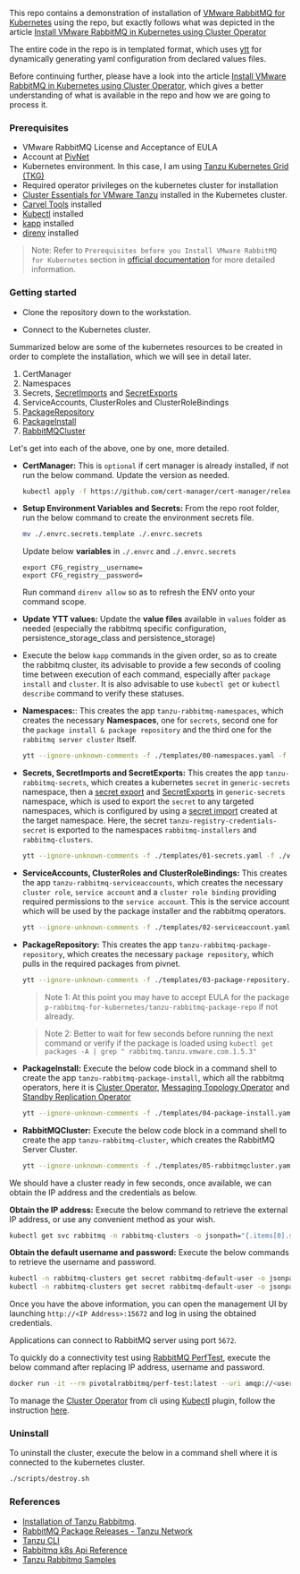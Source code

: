 This repo contains a demonstration of installation of [VMware RabbitMQ for Kubernetes](https://docs.vmware.com/en/VMware-RabbitMQ-for-Kubernetes/index.html) using the repo, but exactly follows what was depicted in the article [Install VMware RabbitMQ in Kubernetes using Cluster Operator](https://www.alfusjaganathan.com/blogs/install-vmware-rabbitmq-kubernetes/)

The entire code in the repo is in templated format, which uses [ytt](https://carvel.dev/ytt/) for dynamically generating yaml configuration from declared values files.

Before continuing further, please have a look into the article [Install VMware RabbitMQ in Kubernetes using Cluster Operator](https://www.alfusjaganathan.com/blogs/install-vmware-rabbitmq-kubernetes/), which gives a better understanding of what is available in the repo and how we are going to process it.

### Prerequisites

- VMware RabbitMQ License and Acceptance of EULA
- Account at [PivNet](https://network.pivotal.io/)
- Kubernetes environment. In this case, I am using [Tanzu Kubernetes Grid (TKG)](https://tanzu.vmware.com/kubernetes-grid)
- Required operator privileges on the kubernetes cluster for installation
- [Cluster Essentials for VMware Tanzu](https://network.tanzu.vmware.com/products/tanzu-cluster-essentials) installed in the Kubernetes cluster.
- [Carvel Tools](https://carvel.dev/#install) installed
- [Kubectl](https://kubernetes.io/docs/tasks/tools/) installed
- [kapp](https://carvel.dev/kapp/docs/v0.60.x/install/) installed
- [direnv](https://direnv.net/) installed

> Note: Refer to `Prerequisites before you Install VMware RabbitMQ for Kubernetes` section in [official documentation](https://docs.vmware.com/en/VMware-RabbitMQ-for-Kubernetes/1/rmq/installation.html) for more detailed information.


### Getting started

- Clone the repository down to the workstation.

- Connect to the Kubernetes cluster.

Summarized below are some of the kubernetes resources to be created in order to complete the installation, which we will see in detail later.

1. CertManager
1. Namespaces
1. Secrets, [SecretImports](https://github.com/carvel-dev/secretgen-controller/blob/develop/docs/secret-export.md) and [SecretExports](https://github.com/carvel-dev/secretgen-controller/blob/develop/docs/secret-export.md)
1. ServiceAccounts, ClusterRoles and ClusterRoleBindings
1. [PackageRepository](https://carvel.dev/kapp-controller/docs/v0.32.0/packaging/#package-repository)
1. [PackageInstall](https://carvel.dev/kapp-controller/docs/v0.32.0/packaging/#package-install)
1. [RabbitMQCluster](https://www.rabbitmq.com/kubernetes/operator/using-operator)

Let's get into each of the above, one by one, more detailed.

- **CertManager:** This is `optional` if cert manager is already installed, if not run the below command. Update the version as needed.

    ```sh
    kubectl apply -f https://github.com/cert-manager/cert-manager/releases/download/v1.5.3/cert-manager.yaml
    ```

- **Setup Environment Variables and Secrets:** From the repo root folder, run the below command to create the environment secrets file.

    ```sh
    mv ./.envrc.secrets.template ./.envrc.secrets
    ```

    Update below **variables** in `./.envrc` and `./.envrc.secrets`

    ```
    export CFG_registry__username=
    export CFG_registry__password=
    ```

    Run command `direnv allow` so as to refresh the ENV onto your command scope. 

- **Update YTT values:** Update the **value files** available in `values` folder as needed (especially the rabbitmq specific configuration, persistence_storage_class and persistence_storage)

- Execute the below `kapp` commands in the given order, so as to create the rabbitmq cluster, its advisable to provide a few seconds of cooling time between execution of each command, especially after `package install` and `cluster`. It is also advisable to use `kubectl get` or `kubectl describe` command to verify these statuses.

- **Namespaces:**: This creates the app `tanzu-rabbitmq-namespaces`, which creates the necessary **Namespaces**, one for `secrets`, second one for the `package install & package repository` and the third one for the `rabbitmq server cluster` itself. 

    ```sh
    ytt --ignore-unknown-comments -f ./templates/00-namespaces.yaml -f ./values/common.yaml --data-values-env CFG | kapp deploy -a tanzu-rabbitmq-namespaces -f- -y
    ```

- **Secrets, SecretImports and SecretExports:** This creates the app `tanzu-rabbitmq-secrets`, which creates a kubernetes `secret` in `generic-secrets` namespace, then a [secret export](https://github.com/carvel-dev/secretgen-controller/blob/develop/docs/secret-export.md) and [SecretExports](https://github.com/carvel-dev/secretgen-controller/blob/develop/docs/secret-export.md) in `generic-secrets` namespace, which is used to export the `secret` to any targeted namespaces, which is configured by using a [secret import](https://github.com/carvel-dev/secretgen-controller/blob/develop/docs/secret-export.md) created at the target namespace. Here, the secret `tanzu-registry-credentials-secret` is exported to the namespaces `rabbitmq-installers` and `rabbitmq-clusters`.

    ```sh
    ytt --ignore-unknown-comments -f ./templates/01-secrets.yaml -f ./values/common.yaml --data-values-env CFG | kapp deploy -a tanzu-rabbitmq-secrets -f- -y
    ```

- **ServiceAccounts, ClusterRoles and ClusterRoleBindings:** This creates the app `tanzu-rabbitmq-serviceaccounts`, which creates the necessary `cluster role`, `service account` and a `cluster role binding` providing required permissions to the `service account`. This is the service account which will be used by the package installer and the rabbitmq operators.

    ```sh
    ytt --ignore-unknown-comments -f ./templates/02-serviceaccount.yaml -f ./values/common.yaml --data-values-env CFG | kapp deploy -a tanzu-rabbitmq-serviceaccounts -f- -y
    ```

- **PackageRepository:** This creates the app `tanzu-rabbitmq-package-repository`, which creates the necessary `package repository`, which pulls in the required packages from pivnet.

    ```sh
    ytt --ignore-unknown-comments -f ./templates/03-package-repository.yaml -f ./values/common.yaml --data-values-env CFG | kapp deploy -a tanzu-rabbitmq-package-repository -f- -y && sleep 30
    ```

    > Note 1: At this point you may have to accept EULA for the package `p-rabbitmq-for-kubernetes/tanzu-rabbitmq-package-repo` if not already.

    > Note 2: Better to wait for few seconds before running the next command or verify if the package is loaded using `kubectl get packages -A | grep " rabbitmq.tanzu.vmware.com.1.5.3"`

- **PackageInstall:** Execute the below code block in a command shell to create the app `tanzu-rabbitmq-package-install`, which all the rabbitmq operators, here it is [Cluster Operator](https://docs.vmware.com/en/VMware-RabbitMQ-for-Kubernetes/1/rmq/kubernetes-operator-using-operator.html), [Messaging Topology Operator](https://docs.vmware.com/en/VMware-RabbitMQ-for-Kubernetes/1/rmq/kubernetes-operator-using-topology-operator.html) and [Standby Replication Operator](https://docs.vmware.com/en/VMware-RabbitMQ-for-Kubernetes/1/rmq/vmware_standby_repl_operator.html)

    ```sh
    ytt --ignore-unknown-comments -f ./templates/04-package-install.yaml -f ./values/common.yaml --data-values-env CFG | kapp deploy -a tanzu-rabbitmq-package-install -f- -y && sleep 30
    ```

- **RabbitMQCluster:** Execute the below code block in a command shell to create the app `tanzu-rabbitmq-cluster`, which creates the RabbitMQ Server Cluster.

    ```sh
    ytt --ignore-unknown-comments -f ./templates/05-rabbitmqcluster.yaml -f ./values/rabbitmq.yaml -f ./values/common.yaml --data-values-env CFG | kapp deploy -a tanzu-rabbitmq-cluster -f- -y && sleep 45
    ```


We should have a cluster ready in few seconds, once available, we can obtain the IP address and the credentials as below.

**Obtain the IP address:** Execute the below command to retrieve the external IP address, or use any convenient method as your wish.

  ```sh
  kubectl get svc rabbitmq -n rabbitmq-clusters -o jsonpath="{.items[0].status.loadBalancer.ingress[0].ip}"
  ```

**Obtain the default username and password:** Execute the below commands to retrieve the username and password. 

  ```sh
  kubectl -n rabbitmq-clusters get secret rabbitmq-default-user -o jsonpath="{.data.username}" | base64 --decode
  kubectl -n rabbitmq-clusters get secret rabbitmq-default-user -o jsonpath="{.data.password}" | base64 --decode
  ```

Once you have the above information, you can open the management UI by launching `http://<IP Address>:15672` and log in using the obtained credentials.

Applications can connect to RabbitMQ server using port `5672`.

To quickly do a connectivity test using [RabbitMQ PerfTest](https://perftest.rabbitmq.com/), execute the below command after replacing IP address, username and password.

  ```sh
  docker run -it --rm pivotalrabbitmq/perf-test:latest --uri amqp://<username>:<password>@<IP Address>:5672 --id "connectivity test 1"
  ```

To manage the [Cluster Operator](https://docs.vmware.com/en/VMware-RabbitMQ-for-Kubernetes/1/rmq/kubernetes-operator-using-operator.html) from cli using [Kubectl](https://kubernetes.io/docs/tasks/tools/) plugin, follow the instruction [here](https://docs.vmware.com/en/VMware-RabbitMQ-for-Kubernetes/1/rmq/kubernetes-operator-kubectl-plugin.html?hWord=N4IghgNiBcIA4FMBOAzEBfIA).

### Uninstall

To uninstall the cluster, execute the below in a command shell where it is connected to the kubernetes cluster.

  ```sh
  ./scripts/destroy.sh
  ```

### References

- [Installation of Tanzu Rabbitmq](https://docs.vmware.com/en/VMware-RabbitMQ-for-Kubernetes/1/rmq/installation.html).
- [RabbitMQ Package Releases - Tanzu Network](https://network.pivotal.io/products/p-rabbitmq-for-kubernetes#/releases/1456120/artifact_references)
- [Tanzu CLI](https://docs.vmware.com/en/VMware-Tanzu-Application-Platform/1.7/tap/install-tanzu-cli.html)
- [Rabbitmq k8s Api Reference](https://github.com/rabbitmq/messaging-topology-operator/blob/main/docs/api/rabbitmq.com.ref.asciidoc)
- [Tanzu Rabbitmq Samples](https://github.com/vsphere-tmm/tkg-tanzu-rabbitmq/tree/main)

